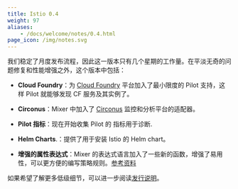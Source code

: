 ```yaml
---
title: Istio 0.4
weight: 97
aliases:
    - /docs/welcome/notes/0.4.html
page_icon: /img/notes.svg
---
```


我们稳定了月度发布流程，因此这一版本只有几个星期的工作量。在平淡无奇的问题修复和性能增强之外，这个版本中包括：

- **Cloud Foundry**：为 [Cloud Foundry](https://www.cloudfoundry.org) 平台加入了最小限度的 Pilot 支持，这样 Pilot 就能够发现 CF 服务及其实例了。

- **Circonus**：Mixer 中加入了 [Circonus](https://www.circonus.com) 监控和分析平台的适配器。

- **Pilot 指标**：现在开始收集 Pilot 的 指标用于诊断.

- **Helm Charts**.：提供了用于安装 Istio 的 Helm chart。

- **增强的属性表达式**：Mixer 的表达式语言加入了一些新的函数，增强了易用性，可以更方便的编写策略规则。[参考资料](/docs/reference/config/policy-and-telemetry/expression-language/)

如果希望了解更多低级细节，可以进一步阅读[发行说明](https://github.com/istio/istio/wiki/v0.4.0)。
